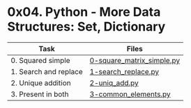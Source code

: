 # 0x04. Python - More Data Structures: Set, Dictionary

|Task|Files|
|----|-----|
|0. Squared simple|[0-square_matrix_simple.py](./0-square_matrix_simple.py)|
|1. Search and replace|[1-search_replace.py](./1-search_replace.py)|
|2. Unique addition|[2-uniq_add.py](./2-uniq_add.py)|
|3. Present in both|[3-common_elements.py](./3-common_elements.py)|

